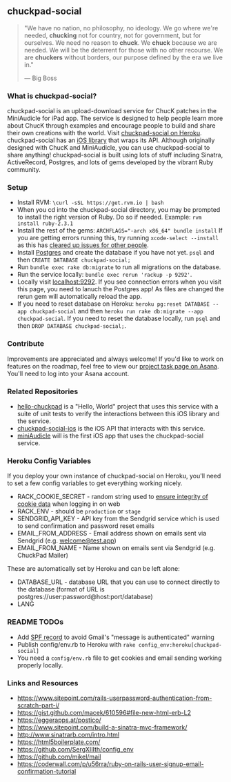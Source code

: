 ## chuckpad-social

> "We have no nation, no philosophy, no ideology. We go where we're needed, **chucking** not for country, not for government, but for ourselves. We need no reason to **chuck**. We **chuck** because we are needed. We will be the deterrent for those with no other recourse. We are **chuckers** without borders, our purpose defined by the era we live in."
> 
> ― Big Boss

### What is chuckpad-social?

chuckpad-social is an upload-download service for ChucK patches in the MiniAudicle for iPad app. The service is designed to help people learn more about ChucK through examples and encourage people to build and share their own creations with the world. Visit [chuckpad-social on Heroku][2]. chuckpad-social has an [iOS library][6] that wraps its API. Although originally designed with ChucK and MiniAudicle, you can use chuckpad-social to share anything! chuckpad-social is built using lots of stuff including Sinatra, ActiveRecord, Postgres, and lots of gems developed by the vibrant Ruby community. 

### Setup
* Install RVM: `\curl -sSL https://get.rvm.io | bash`
* When you cd into the chuckpad-social directory, you may be prompted to install the right version of Ruby. Do so if needed. Example: `rvm install ruby-2.3.1`
* Install the rest of the gems: `ARCHFLAGS="-arch x86_64" bundle install` If you are getting errors running this, try running `xcode-select --install` as this has [cleared up issues for other people][3].
* Install [Postgres][4] and create the database if you have not yet. `psql` and then `CREATE DATABASE chuckpad-social;`
* Run `bundle exec rake db:migrate` to run all migrations on the database.
* Run the service locally: `bundle exec rerun 'rackup -p 9292'`.
* Locally visit [localhost:9292](http://localhost:9292/). If you see connection errors when you visit this page, you need to lanuch the Postgres app! As files are changed the rerun gem will automatically reload the app.
* If you need to reset database on Heroku: `heroku pg:reset DATABASE --app chuckpad-social` and then `heroku run rake db:migrate --app chuckpad-social`. If you need to reset the database locally, run `psql` and then `DROP DATABASE chuckpad-social;`.

### Contribute
Improvements are appreciated and always welcome! If you'd like to work on features on the roadmap, feel free to view our [project task page on Asana][5]. You'll need to log into your Asana account.

### Related Repositories
* [hello-chuckpad][8] is a "Hello, World" project that uses this service with a suite of unit tests to verify the interactions between this iOS library and the service. 
* [chuckpad-social-ios][9] is the iOS API that interacts with this service.
* [miniAudicle][10] will is the first iOS app that uses the chuckpad-social service.

### Heroku Config Variables

If you deploy your own instance of chuckpad-social on Heroku, you'll need to set a few config variables to get everything working nicely.

* RACK_COOKIE_SECRET - random string used to [ensure integrity of cookie data][11] when logging in on web
* RACK_ENV - should be `production` or `stage`
* SENDGRID_API_KEY - API key from the Sendgrid service which is used to send confirmation and password reset emails
* EMAIL_FROM_ADDRESS - Email address shown on emails sent via Sendgrid (e.g. welcome@test.app)
* EMAIL_FROM_NAME - Name shown on emails sent via Sendgrid (e.g. ChuckPad Mailer)

These are automatically set by Heroku and can be left alone:

* DATABASE_URL - database URL that you can use to connect directly to the database (format of URL is postgres://user:password@host:port/database)
* LANG

### README TODOs
* Add [SPF record][7] to avoid Gmail's "message is authenticated" warning
* Publish config/env.rb to Heroku with `rake config_env:heroku[chuckpad-social]`
* You need a `config/env.rb` file to get cookies and email sending working properly locally.

### Links and Resources
* https://www.sitepoint.com/rails-userpassword-authentication-from-scratch-part-i/
* https://gist.github.com/macek/610596#file-new-html-erb-L2
* https://eggerapps.at/postico/
* https://www.sitepoint.com/build-a-sinatra-mvc-framework/
* http://www.sinatrarb.com/intro.html
* https://html5boilerplate.com/
* https://github.com/SergXIIIth/config_env
* https://github.com/mikel/mail
* https://coderwall.com/p/u56rra/ruby-on-rails-user-signup-email-confirmation-tutorial

[1]: http://postgresapp.com/
[2]: http://chuckpad-social.herokuapp.com/
[3]: https://github.com/sparklemotion/nokogiri/issues/1483#issuecomment-224684394
[4]: https://www.postgresql.org/download/
[5]: https://app.asana.com/-/share?s=147252256199690-lWxuO8hBjVq7jOGkmVlwpUpsPfvH9ekYGQToiw1dMUP-868703070985
[6]: https://github.com/markcerqueira/chuckpad-social-ios
[7]: https://help.dreamhost.com/hc/en-us/articles/220854287-What-SPF-records-do-I-use-
[8]: https://github.com/markcerqueira/hello-chuckpad
[9]: https://github.com/markcerqueira/chuckpad-social-ios
[10]: https://github.com/ccrma/miniAudicle
[11]: http://www.rubydoc.info/github/rack/rack/Rack/Session/Cookie
